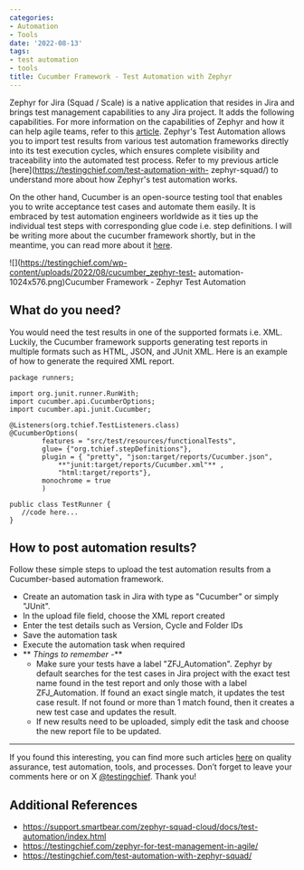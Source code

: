 ```yaml
---
categories:
- Automation
- Tools
date: '2022-08-13'
tags:
- test automation
- tools
title: Cucumber Framework - Test Automation with Zephyr
---
```


Zephyr for Jira (Squad / Scale) is a native application that resides in Jira
and brings test management capabilities to any Jira project. It adds the
following capabilities. For more information on the capabilities of Zephyr and
how it can help agile teams, refer to this
[article](https://testingchief.com/zephyr-for-test-management-in-agile/).
Zephyr's Test Automation allows you to import test results from various test
automation frameworks directly into its test execution cycles, which ensures
complete visibility and traceability into the automated test process.  Refer
to my previous article [here](https://testingchief.com/test-automation-with-
zephyr-squad/) to understand more about how Zephyr's test automation works.

On the other hand, Cucumber is an open-source testing tool that enables you to
write acceptance test cases and automate them easily. It is embraced by test
automation engineers worldwide as it ties up the individual test steps with
corresponding glue code i.e. step definitions. I will be writing more about
the cucumber framework shortly, but in the meantime, you can read more about
it [here](https://cucumber.io/tools/cucumber-open/).

![](https://testingchief.com/wp-content/uploads/2022/08/cucumber_zephyr-test-
automation-1024x576.png)Cucumber Framework - Zephyr Test Automation

## What do you need?

You would need the test results in one of the supported formats i.e. XML.
Luckily, the Cucumber framework supports generating test reports in multiple
formats such as HTML, JSON, and JUnit XML. Here is an example of how to
generate the required XML report.

    
    
    package runners;
    
    import org.junit.runner.RunWith;
    import cucumber.api.CucumberOptions;
    import cucumber.api.junit.Cucumber;
    
    @Listeners(org.tchief.TestListeners.class)
    @CucumberOptions(
    		features = "src/test/resources/functionalTests",
    		glue= {"org.tchief.stepDefinitions"},
    		plugin = { "pretty", "json:target/reports/Cucumber.json",
    			**"junit:target/reports/Cucumber.xml"** ,
    			"html:target/reports"},
    		monochrome = true
    		)
     
    public class TestRunner {
       //code here...
    }

## How to post automation results?

Follow these simple steps to upload the test automation results from a
Cucumber-based automation framework.

  * Create an automation task in Jira with type as "Cucumber" or simply "JUnit". 
  * In the upload file field, choose the XML report created
  * Enter the test details such as Version, Cycle and Folder IDs
  * Save the automation task
  * Execute the automation task when required
  * ** _Things to remember -_**
    * Make sure your tests have a label "ZFJ_Automation". Zephyr by default searches for the test cases in Jira project with the exact test name found in the test report and only those with a label ZFJ_Automation. If found an exact single match, it updates the test case result. If not found or more than 1 match found, then it creates a new test case and updates the result.
    * If new results need to be uploaded, simply edit the task and choose the new report file to be updated.

* * *

If you found this interesting, you can find more such articles
[here](https://skthetester.github.io/) on quality assurance, test automation,
tools, and processes. Don’t forget to leave your comments here or on X
[@testingchief](https://x.com/testingchief). Thank you!

## Additional References

  * <https://support.smartbear.com/zephyr-squad-cloud/docs/test-automation/index.html>
  * <https://testingchief.com/zephyr-for-test-management-in-agile/>
  * <https://testingchief.com/test-automation-with-zephyr-squad/>